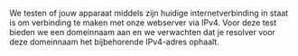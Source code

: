 We testen of jouw apparaat middels zijn huidige internetverbinding in staat 
is om verbinding te maken met onze webserver via IPv4. Voor deze test bieden
 we een domeinnaam aan en we verwachten dat je resolver voor deze domeinnaam
 het bijbehorende IPv4-adres ophaalt.
